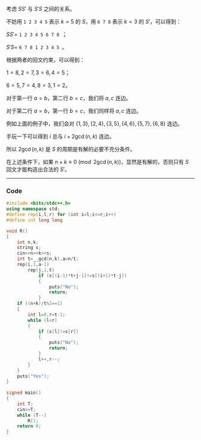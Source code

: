 考虑 $SS'$ 与 $S'S$ 之间的关系。

不妨用 `1 2 3 4 5` 表示 $k=5$ 的 $S$，用 `6 7 8` 表示 $k=3$ 的 $S'$，可以得到：

$SS'=$ `1 2 3 4 5 6 7 8 `；

$S'S=$ `6 7 8 1 2 3 4 5 `。

根据两者的回文约束，可以得到：

$1=8,2=7,3=6,4=5$；

$6=5,7=4,8=3,1=2$。

对于第一行 $a=b$，第二行 $b=c$，我们将 $a,c$ 连边。

对于第二行 $a=b$，第一行 $b=c$，我们同样将 $a,c$ 连边。

例如上面的例子中，我们会对 $\{1,3\},\{2,4\},\{3,5\},\{4,6\},\{5,7\},\{6,8\}$ 连边。

手玩一下可以得到 $i$ 总与 $i+2 \gcd(n,k)$ 连边。

所以 $2 \gcd(n,k)$ 是 $S$ 的周期是有解的必要不充分条件。

在上述条件下，如果 $n+k \equiv 0 \pmod{2\gcd(n,k)}$，显然是有解的，否则只有 $S$ 回文才能构造出合法的 $S'$。

---

### Code

```cpp
#include <bits/stdc++.h>
using namespace std;
#define rep(i,l,r) for (int i=l;i<=r;i++)
#define int long long

void R()
{
	int n,k;
	string s;
	cin>>n>>k>>s;
	int t=__gcd(n,k),a=n/t;
	rep(i,1,a-1)
		rep(j,1,t)
			if (s[(i-1)*t+j-1]!=s[(i+1)*t-j])
			{
				puts("No");
				return;
			}
	if ((n+k)/t%2==1)
	{
		int l=0,r=t-1;
		while (l<r)
		{
			if (s[l]!=s[r])
			{
				puts("No");
				return;
			}
			l++,r--;
		}
	}
	puts("Yes");
}
 
signed main()
{
	int T;
	cin>>T;
	while (T--)
		R();
	return 0;
}
```
